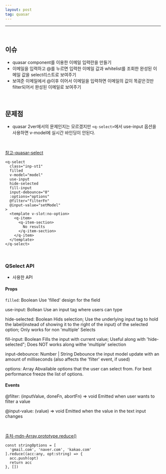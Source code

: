 ```yaml
---
layout: post
tag: quasar
---
```

***
<br>

## 이슈
- quasar component를 이용한 이메일 입력란을 만들기
- 이메일을 입력하고 @를 누르면 입력한 이메일 값과 whitelist를 조회한 완성된 이메일 값을 select리스트로 보여주기
- 보여준 이메일에서 @이후 이어서 이메일을 입력하면 이메일의 값이 똑같은것만 filter되어서 완성된 이메일로 보여주기

<br>

## 문제점
- quasar 2ver에서의 문제인지는 모르겠지만 `<q-select>`에서 use-input 옵션을 사용하면 v-model에 실시간 바인딩이 안된다.

<br>

[참고-quasar-select](https://quasar.dev/vue-components/select)

```
<q-select
  class="inp-st1"
  filled
  v-model="model"
  use-input
  hide-selected
  fill-input
  input-debounce="0"
  :options="options"
  @filter="filterFn"
  @input-value="setModel"
>
  <template v-slot:no-option>
    <q-item>
      <q-item-section>
        No results
      </q-item-section>
    </q-item>
  </template>
</q-select>
```
<br>

### QSelect API
- 사용한 API

#### Props

`filled`: Boolean
Use 'filled' design for the field

use-input: Bollean
Use an input tag where users can type

hide-selected: Boolean
Hids selection; Use the underlying input tag to hold the label(instead of showing it to the right of the input) of the selected option;
Only works for non 'multiple' Selects

fill-input: Boolean
Fills the input with current value; Useful along with 'hide-selected"; Does NOT works along withe 'multiple' selection

input-debounce: Number | String
Debounce the input model update with an amount of milliseconds (also affects the 'filter' event, if used)

options: Array
Abvailable options that the user can select from. For best performance freeze the list of options.

#### Events

@filter: (inputValue, doneFn, abortFn) => void
Emitted when user wants to filter a value

@input-value: (value) => void
Emitted when the value in the text input changes

<br>

[출처-mdn-Array.prototype.reduce()](https://developer.mozilla.org/ko/docs/Web/JavaScript/Reference/Global_Objects/Array/reduce)

```
const stringOptions = [
  'gmail.com', 'naver.com', 'kakao.com'
].reduce((acc:any, opt:string) => {
  acc.push(opt)
  return acc
}, [])
```




